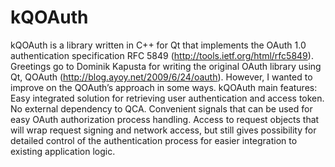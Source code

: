 kQOAuth
=======

kQOAuth is a library written in C++ for Qt that implements the OAuth 1.0 authentication specification RFC 5849 (http://tools.ietf.org/html/rfc5849).  Greetings go to Dominik Kapusta for writing the original OAuth library using Qt, QOAuth (http://blog.ayoy.net/2009/6/24/oauth). However, I wanted to improve on the QOAuth’s approach in some ways.  kQOAuth main features:      Easy integrated solution for retrieving user authentication and access token.     No external dependency to QCA.     Convenient signals that can be used for easy OAuth authorization process handling.     Access to request objects that will wrap request signing and network access, but still gives possibility for detailed control of the authentication process for easier integration to existing application logic. 